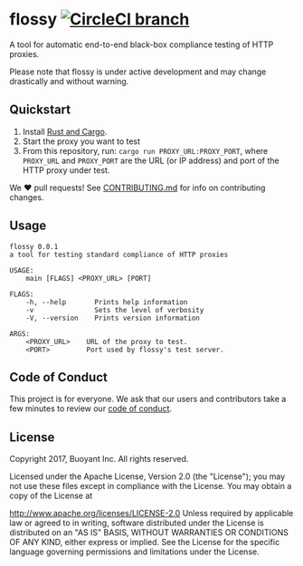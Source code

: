 # flossy [![CircleCI branch](https://img.shields.io/circleci/project/github/BuoyantIO/flossy/master.svg)](https://circleci.com/gh/BuoyantIO/flossy)

A tool for automatic end-to-end black-box compliance testing of HTTP proxies.

Please note that flossy is under active development and may change drastically and without warning.

## Quickstart ##

1. Install [Rust and Cargo][install-rust].
2. Start the proxy you want to test
3. From this repository, run: `cargo run PROXY_URL:PROXY_PORT`, where
  `PROXY_URL` and `PROXY_PORT` are the URL (or IP address) and port of the HTTP
   proxy under test.

We :heart: pull requests! See [CONTRIBUTING.md](CONTRIBUTING.md) for info on
contributing changes.

## Usage ##

```
flossy 0.0.1
a tool for testing standard compliance of HTTP proxies

USAGE:
    main [FLAGS] <PROXY_URL> [PORT]

FLAGS:
    -h, --help       Prints help information
    -v               Sets the level of verbosity
    -V, --version    Prints version information

ARGS:
    <PROXY_URL>    URL of the proxy to test.
    <PORT>         Port used by flossy's test server.
```

## Code of Conduct ##

This project is for everyone. We ask that our users and contributors take a few minutes to
review our [code of conduct][coc].

## License ##

Copyright 2017, Buoyant Inc. All rights reserved.

Licensed under the Apache License, Version 2.0 (the "License"); you may not use these files except in compliance with the License. You may obtain a copy of the License at

http://www.apache.org/licenses/LICENSE-2.0
Unless required by applicable law or agreed to in writing, software distributed under the License is distributed on an "AS IS" BASIS, WITHOUT WARRANTIES OR CONDITIONS OF ANY KIND, either express or implied. See the License for the specific language governing permissions and limitations under the License.

<!-- references -->
[coc]: https://github.com/linkerd/linkerd/wiki/Linkerd-code-of-conduct
[install-rust]: https://www.rust-lang.org/en-US/install.html
